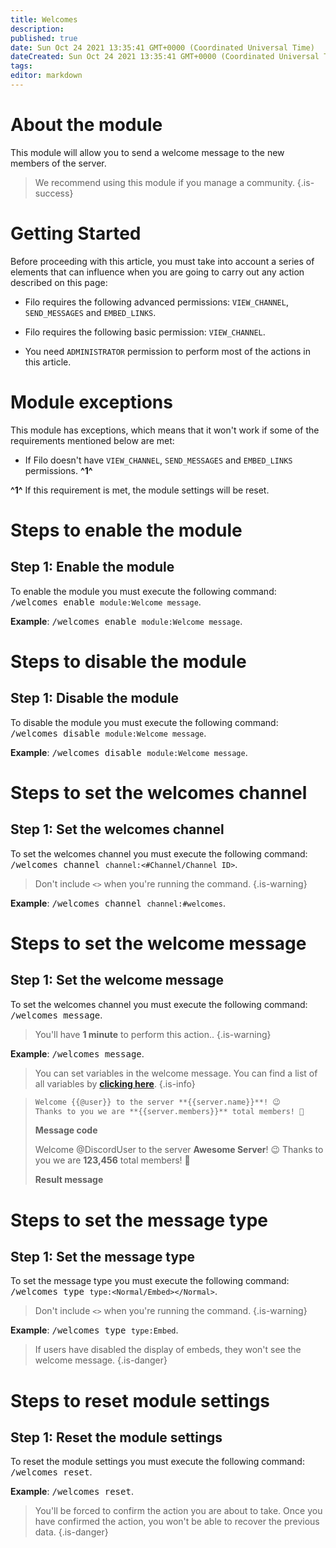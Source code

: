```yaml
---
title: Welcomes
description:
published: true
date: Sun Oct 24 2021 13:35:41 GMT+0000 (Coordinated Universal Time)
dateCreated: Sun Oct 24 2021 13:35:41 GMT+0000 (Coordinated Universal Time)
tags:
editor: markdown
---
```


# About the module

This module will allow you to send a welcome message to the new members of the server.

> We recommend using this module if you manage a community.
{.is-success}

# Getting Started

Before proceeding with this article, you must take into account a series of elements that can influence when you are going to carry out any action described on this page:

- Filo requires the following advanced permissions: ``VIEW_CHANNEL``, ``SEND_MESSAGES`` and ``EMBED_LINKS``.

- Filo requires the following basic permission: ``VIEW_CHANNEL``.

- You need ``ADMINISTRATOR`` permission to perform most of the actions in this article.

# Module exceptions

This module has exceptions, which means that it won't work if some of the requirements mentioned below are met:

- If Filo doesn't have ``VIEW_CHANNEL``, ``SEND_MESSAGES`` and ``EMBED_LINKS`` permissions. **^1^**

**^1^** If this requirement is met, the module settings will be reset.

# Steps to enable the module

## **Step 1**: Enable the module

To enable the module you must execute the following command: <kbd>/welcomes enable ``module:Welcome message``</kbd>.

**Example**: <kbd>/welcomes enable ``module:Welcome message``</kbd>.

# Steps to disable the module

## **Step 1**: Disable the module

To disable the module you must execute the following command: <kbd>/welcomes disable ``module:Welcome message``</kbd>.

**Example**: <kbd>/welcomes disable ``module:Welcome message``</kbd>.

# Steps to set the welcomes channel

## **Step 1**: Set the welcomes channel

To set the welcomes channel you must execute the following command: <kbd>/welcomes channel ``channel:<#Channel/Channel ID>``</kbd>.

> Don't include ``<>`` when you're running the command.
{.is-warning}

**Example**: <kbd>/welcomes channel ``channel:#welcomes``</kbd>.

# Steps to set the welcome message

## **Step 1**: Set the welcome message

To set the welcomes channel you must execute the following command: <kbd>/welcomes message</kbd>.

> You'll have **1 minute** to perform this action..
{.is-warning}

**Example**: <kbd>/welcomes message</kbd>.

> You can set variables in the welcome message. You can find a list of all variables by **[clicking here](https://wiki.filobot.xyz/en/modules/welcomes/variables)**.
{.is-info}

> ```md
> Welcome {{@user}} to the server **{{server.name}}**! 😉
> Thanks to you we are **{{server.members}}** total members! 🎉
> ```
> **Message code**
>
> Welcome @DiscordUser to the server **Awesome Server**! 😉
> Thanks to you we are **123,456** total members! 🎉
>
> **Result message**

# Steps to set the message type

## **Step 1**: Set the message type

To set the message type you must execute the following command: <kbd>/welcomes type ``type:<Normal/Embed></Normal>``</kbd>.

> Don't include ``<>`` when you're running the command.
{.is-warning}

**Example**: <kbd>/welcomes type ``type:Embed``</kbd>.

> If users have disabled the display of embeds, they won't see the welcome message.
{.is-danger}

# Steps to reset module settings

## **Step 1**: Reset the module settings

To reset the module settings you must execute the following command: <kbd>/welcomes reset</kbd>.

**Example**: <kbd>/welcomes reset</kbd>.

> You'll be forced to confirm the action you are about to take. Once you have confirmed the action, you won't be able to recover the previous data.
{.is-danger}
